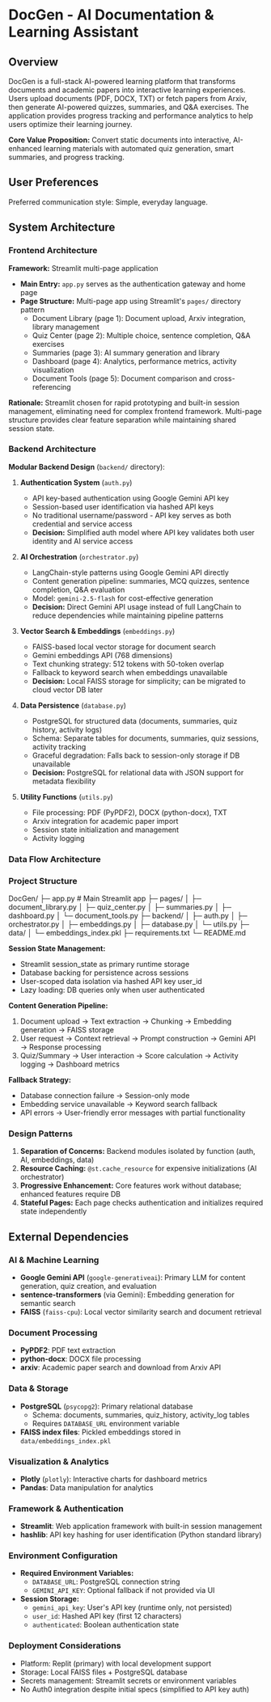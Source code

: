 # DocGen - AI Documentation & Learning Assistant

## Overview

DocGen is a full-stack AI-powered learning platform that transforms documents and academic papers into interactive learning experiences. Users upload documents (PDF, DOCX, TXT) or fetch papers from Arxiv, then generate AI-powered quizzes, summaries, and Q&A exercises. The application provides progress tracking and performance analytics to help users optimize their learning journey.

**Core Value Proposition:** Convert static documents into interactive, AI-enhanced learning materials with automated quiz generation, smart summaries, and progress tracking.

## User Preferences

Preferred communication style: Simple, everyday language.

## System Architecture

### Frontend Architecture

**Framework:** Streamlit multi-page application
- **Main Entry:** `app.py` serves as the authentication gateway and home page
- **Page Structure:** Multi-page app using Streamlit's `pages/` directory pattern
  - Document Library (page 1): Document upload, Arxiv integration, library management
  - Quiz Center (page 2): Multiple choice, sentence completion, Q&A exercises
  - Summaries (page 3): AI summary generation and library
  - Dashboard (page 4): Analytics, performance metrics, activity visualization
  - Document Tools (page 5): Document comparison and cross-referencing

**Rationale:** Streamlit chosen for rapid prototyping and built-in session management, eliminating need for complex frontend framework. Multi-page structure provides clear feature separation while maintaining shared session state.

### Backend Architecture

**Modular Backend Design** (`backend/` directory):

1. **Authentication System** (`auth.py`)
   - API key-based authentication using Google Gemini API key
   - Session-based user identification via hashed API keys
   - No traditional username/password - API key serves as both credential and service access
   - **Decision:** Simplified auth model where API key validates both user identity and AI service access

2. **AI Orchestration** (`orchestrator.py`)
   - LangChain-style patterns using Google Gemini API directly
   - Content generation pipeline: summaries, MCQ quizzes, sentence completion, Q&A evaluation
   - Model: `gemini-2.5-flash` for cost-effective generation
   - **Decision:** Direct Gemini API usage instead of full LangChain to reduce dependencies while maintaining pipeline patterns

3. **Vector Search & Embeddings** (`embeddings.py`)
   - FAISS-based local vector storage for document search
   - Gemini embeddings API (768 dimensions)
   - Text chunking strategy: 512 tokens with 50-token overlap
   - Fallback to keyword search when embeddings unavailable
   - **Decision:** Local FAISS storage for simplicity; can be migrated to cloud vector DB later

4. **Data Persistence** (`database.py`)
   - PostgreSQL for structured data (documents, summaries, quiz history, activity logs)
   - Schema: Separate tables for documents, summaries, quiz sessions, activity tracking
   - Graceful degradation: Falls back to session-only storage if DB unavailable
   - **Decision:** PostgreSQL for relational data with JSON support for metadata flexibility

5. **Utility Functions** (`utils.py`)
   - File processing: PDF (PyPDF2), DOCX (python-docx), TXT
   - Arxiv integration for academic paper import
   - Session state initialization and management
   - Activity logging

### Data Flow Architecture
### Project Structure

DocGen/
├─ app.py                 # Main Streamlit app
├─ pages/
│  ├─ document_library.py
│  ├─ quiz_center.py
│  ├─ summaries.py
│  ├─ dashboard.py
│  └─ document_tools.py
├─ backend/
│  ├─ auth.py
│  ├─ orchestrator.py
│  ├─ embeddings.py
│  ├─ database.py
│  └─ utils.py
├─ data/
│  └─ embeddings_index.pkl
├─ requirements.txt
└─ README.md


**Session State Management:**
- Streamlit session_state as primary runtime storage
- Database backing for persistence across sessions
- User-scoped data isolation via hashed API key user_id
- Lazy loading: DB queries only when user authenticated

**Content Generation Pipeline:**
1. Document upload → Text extraction → Chunking → Embedding generation → FAISS storage
2. User request → Context retrieval → Prompt construction → Gemini API → Response processing
3. Quiz/Summary → User interaction → Score calculation → Activity logging → Dashboard metrics

**Fallback Strategy:**
- Database connection failure → Session-only mode
- Embedding service unavailable → Keyword search fallback
- API errors → User-friendly error messages with partial functionality

### Design Patterns

1. **Separation of Concerns:** Backend modules isolated by function (auth, AI, embeddings, data)
2. **Resource Caching:** `@st.cache_resource` for expensive initializations (AI orchestrator)
3. **Progressive Enhancement:** Core features work without database; enhanced features require DB
4. **Stateful Pages:** Each page checks authentication and initializes required state independently

## External Dependencies

### AI & Machine Learning
- **Google Gemini API** (`google-generativeai`): Primary LLM for content generation, quiz creation, and evaluation
- **sentence-transformers** (via Gemini): Embedding generation for semantic search
- **FAISS** (`faiss-cpu`): Local vector similarity search and document retrieval

### Document Processing
- **PyPDF2**: PDF text extraction
- **python-docx**: DOCX file processing
- **arxiv**: Academic paper search and download from Arxiv API

### Data & Storage
- **PostgreSQL** (`psycopg2`): Primary relational database
  - Schema: documents, summaries, quiz_history, activity_log tables
  - Requires `DATABASE_URL` environment variable
- **FAISS index files**: Pickled embeddings stored in `data/embeddings_index.pkl`

### Visualization & Analytics
- **Plotly** (`plotly`): Interactive charts for dashboard metrics
- **Pandas**: Data manipulation for analytics

### Framework & Authentication
- **Streamlit**: Web application framework with built-in session management
- **hashlib**: API key hashing for user identification (Python standard library)

### Environment Configuration
- **Required Environment Variables:**
  - `DATABASE_URL`: PostgreSQL connection string
  - `GEMINI_API_KEY`: Optional fallback if not provided via UI
- **Session Storage:**
  - `gemini_api_key`: User's API key (runtime only, not persisted)
  - `user_id`: Hashed API key (first 12 characters)
  - `authenticated`: Boolean authentication state

### Deployment Considerations
- Platform: Replit (primary) with local development support
- Storage: Local FAISS files + PostgreSQL database
- Secrets management: Streamlit secrets or environment variables
- No Auth0 integration despite initial specs (simplified to API key auth)
